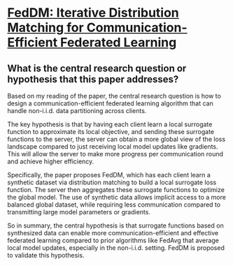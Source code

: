 # [FedDM: Iterative Distribution Matching for Communication-Efficient   Federated Learning](https://arxiv.org/abs/2207.09653)

## What is the central research question or hypothesis that this paper addresses?

 Based on my reading of the paper, the central research question is how to design a communication-efficient federated learning algorithm that can handle non-i.i.d. data partitioning across clients. 

The key hypothesis is that by having each client learn a local surrogate function to approximate its local objective, and sending these surrogate functions to the server, the server can obtain a more global view of the loss landscape compared to just receiving local model updates like gradients. This will allow the server to make more progress per communication round and achieve higher efficiency.

Specifically, the paper proposes FedDM, which has each client learn a synthetic dataset via distribution matching to build a local surrogate loss function. The server then aggregates these surrogate functions to optimize the global model. The use of synthetic data allows implicit access to a more balanced global dataset, while requiring less communication compared to transmitting large model parameters or gradients.

So in summary, the central hypothesis is that surrogate functions based on synthesized data can enable more communication-efficient and effective federated learning compared to prior algorithms like FedAvg that average local model updates, especially in the non-i.i.d. setting. FedDM is proposed to validate this hypothesis.

